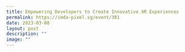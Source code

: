 ```yaml
---
title: Empowering Developers to Create Innovative XR Experiences
permalink: https://imda-pixel.sg/event/381
date: 2023-03-08
layout: post
description: ""
image: ""
---
```

